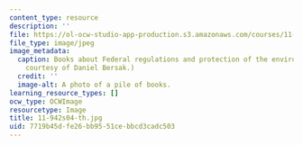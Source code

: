 ```yaml
---
content_type: resource
description: ''
file: https://ol-ocw-studio-app-production.s3.amazonaws.com/courses/11-942-use-of-joint-fact-finding-in-science-intensive-policy-disputes-part-ii-spring-2004/7719b45dfe26bb9551cebbcd3cadc503_11-942s04-th.jpg
file_type: image/jpeg
image_metadata:
  caption: Books about Federal regulations and protection of the environment. (Image
    courtesy of Daniel Bersak.)
  credit: ''
  image-alt: A photo of a pile of books.
learning_resource_types: []
ocw_type: OCWImage
resourcetype: Image
title: 11-942s04-th.jpg
uid: 7719b45d-fe26-bb95-51ce-bbcd3cadc503
---
```

